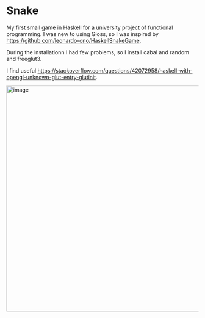 # Snake
My first small game in Haskell for a university project of functional programming.
I was new to using Gloss, so I was inspired by https://github.com/leonardo-ono/HaskellSnakeGame.

During the installationn I had few problems, so I install cabal and random and freeglut3.

I find useful https://stackoverflow.com/questions/42072958/haskell-with-opengl-unknown-glut-entry-glutinit.

<img width="592" alt="image" src="https://github.com/VesnickyTrombonista/Snake/assets/96839052/22a278a8-8b0d-4462-a440-694cfcac6d10">

